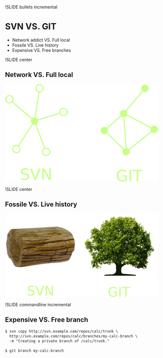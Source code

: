 !SLIDE bullets incremental
# SVN VS. GIT

* Network addict VS. Full local
* Fossile VS. Live history
* Expensive VS. Free branches

!SLIDE center
## Network VS. Full local

![SVN (star) VS. GIT (network)](./svn-star-git-network.png)


!SLIDE center
## Fossile VS. Live history

![SVN (fossile) VS. GIT (live)](./svn-fossile-git-live.png)


!SLIDE commandline incremental
## Expensive VS. Free branch

    $ svn copy http://svn.example.com/repos/calc/trunk \
      http://svn.example.com/repos/calc/branches/my-calc-branch \
      -m "Creating a private branch of /calc/trunk."

    $ git branch my-calc-branch
